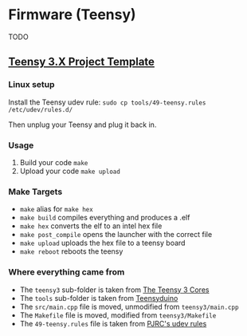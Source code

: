 # Firmware \(Teensy\)

TODO

## [Teensy 3.X Project Template](https://github.com/apmorton/teensy-template)

### Linux setup

Install the Teensy udev rule: `sudo cp tools/49-teensy.rules /etc/udev/rules.d/`

Then unplug your Teensy and plug it back in.

### Usage

1. Build your code `make`
2. Upload your code `make upload`

### Make Targets

* `make` alias for `make hex`
* `make build` compiles everything and produces a .elf
* `make hex` converts the elf to an intel hex file
* `make post_compile` opens the launcher with the correct file
* `make upload` uploads the hex file to a teensy board
* `make reboot` reboots the teensy

### Where everything came from

* The `teensy3` sub-folder is taken from [The Teensy 3 Cores](https://github.com/PaulStoffregen/cores/tree/master/teensy3)
* The `tools` sub-folder is taken from [Teensyduino](http://www.pjrc.com/teensy/td_download.html)
* The `src/main.cpp` file is moved, unmodified from `teensy3/main.cpp`
* The `Makefile` file is moved, modified from `teensy3/Makefile`
* The `49-teensy.rules` file is taken from [PJRC's udev rules](http://www.pjrc.com/teensy/49-teensy.rules)

